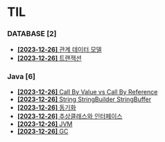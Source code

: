 # TIL
 
### DATABASE [2]
- [**[2023-12-26]**  관계 데이터 모델](https://github.com/A-lass/TIL/blob/main/DATABASE/관계_데이터_모델.md)
- [**[2023-12-26]**  트랜잭션](https://github.com/A-lass/TIL/blob/main/DATABASE/트랜잭션.md)
### Java [6]
- [**[2023-12-26]**  Call By Value vs Call By Reference](https://github.com/A-lass/TIL/blob/main/Java/Call_By_Value_vs_Call_By_Reference.md)
- [**[2023-12-26]**  String StringBuilder StringBuffer](https://github.com/A-lass/TIL/blob/main/Java/String_StringBuilder_StringBuffer.md)
- [**[2023-12-26]**  동기화](https://github.com/A-lass/TIL/blob/main/Java/동기화.md)
- [**[2023-12-26]**  추상클래스와 인터페이스](https://github.com/A-lass/TIL/blob/main/Java/추상클래스와_인터페이스.md)
- [**[2023-12-26]**  JVM](https://github.com/A-lass/TIL/blob/main/Java/JVM.md)
- [**[2023-12-26]**  GC](https://github.com/A-lass/TIL/blob/main/Java/GC.md)
